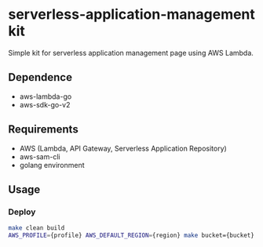 # serverless-application-management kit
Simple kit for serverless application management page using AWS Lambda.


## Dependence
- aws-lambda-go
- aws-sdk-go-v2


## Requirements
- AWS (Lambda, API Gateway, Serverless Application Repository)
- aws-sam-cli
- golang environment


## Usage

### Deploy
```bash
make clean build
AWS_PROFILE={profile} AWS_DEFAULT_REGION={region} make bucket={bucket} stack={stack name} deploy
```
